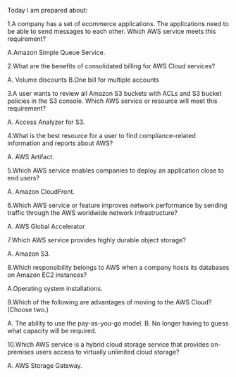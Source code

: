 Today I am prepared about:

1.A company has a set of ecommerce applications. The applications need to 
  be able to send messages to each other.
  Which AWS service meets this requirement?

A.Amazon Simple Queue Service.

2.What are the benefits of consolidated billing for AWS Cloud services?

A. Volume discounts
B.One bill for multiple accounts 

3.A user wants to review all Amazon S3 buckets with ACLs and S3 bucket policies in the S3 console.
Which AWS service or resource will meet this requirement?

A. Access Analyzer for S3.

4.What is the best resource for a user to find compliance-related information and reports about AWS?

A. AWS Artifact.

5.Which AWS service enables companies to deploy an application close to end users?

A. Amazon CloudFront.

6.Which AWS service or feature improves network performance by sending traffic through the AWS worldwide network infrastructure?


A. AWS Global Accelerator

7.Which AWS service provides highly durable object storage?

A. Amazon S3.

8.Which responsibility belongs to AWS when a company hosts its databases on Amazon EC2 instances?

A.Operating system installations.

9.Which of the following are advantages of moving to the AWS Cloud? (Choose two.)

A. The ability to use the pay-as-you-go model.
B. No longer having to guess what capacity will be required. 

10.Which AWS service is a hybrid cloud storage service that provides on-premises users access to virtually unlimited cloud storage?

A. AWS Storage Gateway.